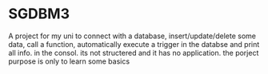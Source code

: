 # SGDBM3
A project for my uni to connect with a database, insert/update/delete some data, call a function, automatically execute a trigger in the databse and print all info. in the consol.
its not structered and it has no application.
the porject purpose is only to learn some basics
